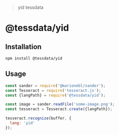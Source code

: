 > yid tessdata

# @tessdata/yid

## Installation

```
npm install @tessdata/yid
```

## Usage

```js
const sander = require('@marionebl/sander');
const Tesseract = require('tesseract.js');
const {langPath} = require('@tessdata/yid');

const image = sander.readFile('some-image.png');
const tesseract = Tesseract.create({langPath});

tesseract.recognize(buffer, {
  lang: 'yid'
});
```

